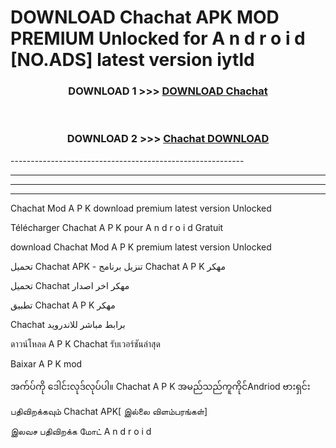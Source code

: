 # DOWNLOAD Chachat  APK MOD PREMIUM Unlocked for A n d r o i d [NO.ADS] latest version iytld 



<div align="center">

<h3>DOWNLOAD 1 >>> <a href="https://getmod2.web.app/?judul=Chachat ">DOWNLOAD Chachat </a></h3><br>

<h3>DOWNLOAD 2 >>> <a href="https://getmod2.web.app/?judul=Chachat ">Chachat  DOWNLOAD </a></h3>

</div>
----------------------------------------------------------

----------------------------------------------------------

----------------------------------------------------------

----------------------------------------------------------

Chachat  Mod A P K download premium latest version Unlocked

Télécharger Chachat  A P K pour A n d r o i d Gratuit

download Chachat  Mod A P K premium latest version Unlocked

تحميل Chachat  APK - تنزيل برنامج Chachat  A P K مهكر

تحميل Chachat  مهكر اخر اصدار

تطبيق Chachat  A P K مهكر

Chachat  برابط مباشر للاندرويد

ดาวน์โหลด A P K Chachat  รับเวอร์ชันล่าสุด

Baixar A P K mod

အက်ပ်ကို ဒေါင်းလုဒ်လုပ်ပါ။ Chachat  A P K အမည်သည်ကူကိုင်Andriod ဗားရှင်း

பதிவிறக்கவும் Chachat  APK[ இல்லை விளம்பரங்கள்] 
 
இலவச பதிவிறக்க மோட் A n d r o i d



